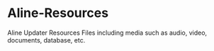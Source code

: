 # Aline-Resources
Aline Updater Resources Files including media such as audio, video, documents, database, etc.
